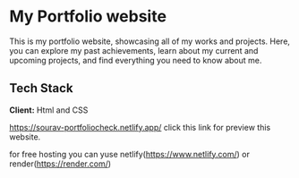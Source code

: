 
# My Portfolio website

This is my portfolio website, showcasing all of my works and projects. Here, you can explore my past achievements, learn about my current and upcoming projects, and find everything you need to know about me.

## Tech Stack

**Client:** Html and CSS


https://sourav-portfoliocheck.netlify.app/   click this link for preview this website.

for free hosting you can yuse netlify(https://www.netlify.com/) or render(https://render.com/)
